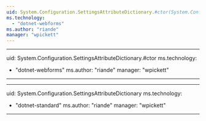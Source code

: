 ```yaml
---
uid: System.Configuration.SettingsAttributeDictionary.#ctor(System.Configuration.SettingsAttributeDictionary)
ms.technology: 
  - "dotnet-webforms"
ms.author: "riande"
manager: "wpickett"
---
```


---
uid: System.Configuration.SettingsAttributeDictionary.#ctor
ms.technology: 
  - "dotnet-webforms"
ms.author: "riande"
manager: "wpickett"
---

---
uid: System.Configuration.SettingsAttributeDictionary
ms.technology: 
  - "dotnet-standard"
ms.author: "riande"
manager: "wpickett"
---
